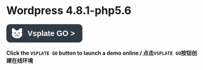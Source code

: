 # Wordpress 4.8.1-php5.6

<a href="https://www.vsplate.com/?docker-compose=https://github.com/vsplate/dcenvs/wordpress/4.8.1-php5.6"><img alt="VSPLATE GO" src="https://raw.githubusercontent.com/vsplate/images/master/vsgo_btn.png" width="200px"></a>

**Click the `VSPLATE GO` button to launch a demo online / 点击`VSPLATE GO`按钮创建在线环境**